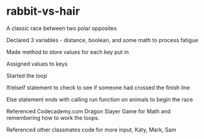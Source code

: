 rabbit-vs-hair
==============

A classic race between two polar opposites



Declared 3 variables - distance, boolean, and some math to process fatigue

Made method to store values for each key put in

Assigned values to keys

Started the loop

If/elseif statement to check to see if someone had crossed the finish line

Else statement ends with calling run function on animals to begin the race


Referenced Codecademy.com Dragon Slayer Game for Math and remembering how to work the loops.

Referenced other classmates code for more input, Katy, Mark, Sam
